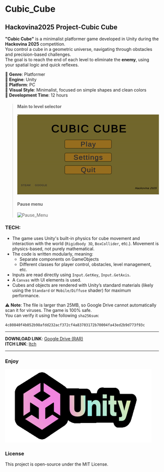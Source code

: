 # Cubic_Cube
## Hackovina2025 Project-Cubic Cube  
  
**"Cubic Cube"** is a minimalist platformer game developed in Unity during the **Hackovina 2025** competition.  
You control a cube in a geometric universe, navigating through obstacles and precision-based challenges.   
The goal is to reach the end of each level to eliminate the **enemy**, using your spatial logic and quick reflexes.  
  
🔹 **Genre**: Platformer  
🔹 **Engine**: Unity  
🔹 **Platform**: PC  
🔹 **Visual Style**: Minimalist, focused on simple shapes and clean colors  
🔹 **Development Time**: 12 hours  

> #### **Main to level selector**  
> ![Menu_To_Level_Selector](./MD_Assets/Menu_To_Level_Selector.gif)
> 
> #### **Pause menu**  
> ![Pause_Menu](./MD_Assets/Mini_Menu.gif)  

### **TECH:** 
- The game uses Unity's built-in physics for cube movement and interaction with the world (`Rigidbody 3D`, `BoxCollider`, etc.). Movement is physics-based, not purely mathematical.  
- The code is written modularly, meaning:  
  - Separate components on GameObjects  
  - Different classes for player control, obstacles, level management, etc.  
- Inputs are read directly using `Input.GetKey`, `Input.GetAxis`.  
- A `Canvas` with UI elements is used.  
- Cubes and objects are rendered with Unity’s standard materials (likely using the `Standard` or `Mobile/Diffuse` shader) for maximum performance.  

⚠️ **Note**: The file is larger than 25MB, so Google Drive cannot automatically scan it for viruses. The game is 100% safe.  
You can verify it using the following `sha256sum`:
```
4c80840f4b052b98afdd232acf372cf4a83703172b70004fa43ed2b9d773f93c
```

---

**DOWNLOAD LINK**: [Google Drive (RAR) ](https://drive.google.com/file/d/1POb5UWBV8Yom6cKfKRNDR4_vv_KtKK8f/view?usp=sharing)  
**ITCH LINK**: [Itch](https://valymnd-bot.itch.io/cubic-cube/devlog/933688/cubic-cube)
  
---
   
### Enjoy   
![Unity_Banner](./MD_Assets/Unity_Banner.gif)   

### License
This project is open-source under the MIT License.


